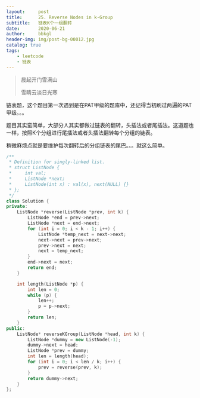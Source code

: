 ```yaml
---
layout:     post
title:      25. Reverse Nodes in k-Group
subtitle:   链表K个一组翻转
date:       2020-06-21
author:     bbkgl
header-img: img/post-bg-00012.jpg
catalog: true
tags:
    - leetcode
    - 链表
---
```


> 晨起开门雪满山
>
> 雪睛云淡日光寒

链表题，这个题目第一次遇到是在PAT甲级的题库中，还记得当初刷过两遍的PAT甲级。。。

题目其实蛮简单，大部分人其实都做过链表的翻转，头插法或者尾插法。这道题也一样，按照K个分组进行尾插法或者头插法翻转每个分组的链表。

稍微麻烦点就是要维护每次翻转后的分组链表的尾巴。。。就这么简单。

```cpp
/**
 * Definition for singly-linked list.
 * struct ListNode {
 *     int val;
 *     ListNode *next;
 *     ListNode(int x) : val(x), next(NULL) {}
 * };
 */
class Solution {
private:
    ListNode *reverse(ListNode *prev, int k) {
        ListNode *end = prev->next;
        ListNode *next = end->next;
        for (int i = 0; i < k - 1; i++) {
            ListNode *temp_next = next->next;
            next->next = prev->next;
            prev->next = next;
            next = temp_next;
        }
        end->next = next;
        return end;
    }

    int length(ListNode *p) {
        int len = 0;
        while (p) {
            len++;
            p = p->next;
        }
        return len;
    }
public:
    ListNode* reverseKGroup(ListNode *head, int k) {
        ListNode *dummy = new ListNode(-1);
        dummy->next = head;
        ListNode *prev = dummy;
        int len = length(head);
        for (int i = 0; i < len / k; i++) {
            prev = reverse(prev, k);
        }
        return dummy->next;
    }
};
```

